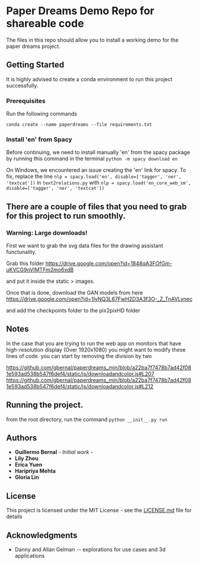 # Paper Dreams Demo Repo for shareable code

The files in this repo should allow you to install a working demo for the paper dreams project.
## Getting Started

It is highly advised to create a conda environment to run this project successfully. 
### Prerequisites

Run the following commands 
```
conda create --name paperdreams --file requirements.txt
```
### Install 'en' from Spacy
Before continuing, we need to install manually 'en' from the spacy package by running this command in the terminal
``python -m spacy download en``


On Windows, we encountered an issue creating the 'en' link for spacy. To fix, replace the line ```nlp = spacy.load('en', disable=['tagger', 'ner', 'textcat'])``` in ```text2relations.py``` with ```nlp = spacy.load('en_core_web_sm', disable=['tagger', 'ner', 'textcat'])```


## There are a couple of files that you need to grab for this project to run smoothly.

### Warning: Large downloads!

First we want to grab the svg data files for the drawing assistant functunality.

Grab this folder https://drive.google.com/open?id=1848qA3FOfGm-uKVCG9nVIMTFm2mo6xdB

and put it inside the static > images.

Once that is done, download the GAN models from here https://drive.google.com/open?id=1IyNQ3L67FwH2D3A3f3O-_Z_TnAVLynec

and add the checkpoints folder to the pix2pixHD folder


## Notes
In the case that you are trying to run the web app on monitors that have high-resolution display 
(Over 1920x1080) you might want to modify these lines of code. you can start by removing the division by two

https://github.com/gbernal/paperdreams_min/blob/a22ba7f7478b7ad42f081e593ad538b547f6def4/static/js/downloadandcolor.js#L207
https://github.com/gbernal/paperdreams_min/blob/a22ba7f7478b7ad42f081e593ad538b547f6def4/static/js/downloadandcolor.js#L212

## Running the project.

from the root directory, run the command `python __init__.py run`


## Authors

* **Guillermo Bernal** - *Initial work* - 
* **Lily Zhou**
* **Erica Yuen**
* **Haripriya Mehta**
* **Gloria Lin**

## License

This project is licensed under the MIT License - see the [LICENSE.md](LICENSE.md) file for details

## Acknowledgments

* Danny and Allan Gelman -- explorations for use cases and 3d applications

